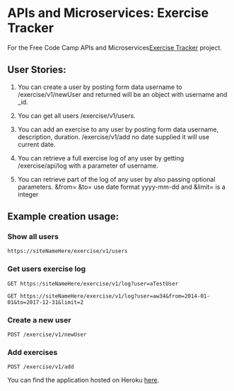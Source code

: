 # APIs and Microservices: Exercise Tracker

For the Free Code Camp APIs and Microservices[Exercise Tracker](https://learn.freecodecamp.org/apis-and-microservices/apis-and-microservices-projects/exercise-tracker) project.

   
## User Stories:
   1. You can create a user by posting form data username 
   to /exercise/v1/newUser and returned will be an object with username and _id.

   2. You can get all users /exercise/v1/users.

   3. You can add an exercise to any user by posting form data username, 
   description, duration. /exercise/v1/add no date supplied it will use current
   date.
   
   4. You can retrieve a full exercise log of any user by getting 
   /exercise/api/log with a parameter of username.

   5. You can retrieve part of the log of any user by also passing optional 
   parameters. &from= &to= use date format yyyy-mm-dd and &limit= is a integer

## Example creation usage:

### Show all users 
```https://siteNameHere/exercise/v1/users ```

### Get users exercise log 
```GET https:/siteNameHere/exercise/v1/log?user=aTestUser ``` 

```GET https://siteNameHere/exercise/v1/log?user=aw34&from=2014-01-01&to=2017-12-31&limit=2 ```

### Create a new user 
```POST /exercise/v1/newUser ```

### Add exercises 
```POST /exercise/v1/add ```
    
    

You can find the application hosted on Heroku [here](https://glitch.com/).